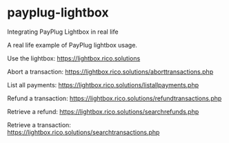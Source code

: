 # payplug-lightbox
Integrating PayPlug Lightbox in real life

A real life example of PayPlug lightbox usage.

Use the lightbox:
https://lightbox.rico.solutions

Abort a transaction:
https://lightbox.rico.solutions/aborttransactions.php

List all payments:
https://lightbox.rico.solutions/listallpayments.php

Refund a transaction:
https://lightbox.rico.solutions/refundtransactions.php

Retrieve a refund:
https://lightbox.rico.solutions/searchrefunds.php

Retrieve a transaction:
https://lightbox.rico.solutions/searchtransactions.php

